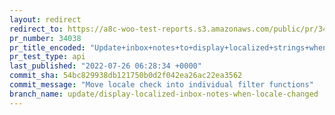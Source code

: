 ```yaml
---
layout: redirect
redirect_to: https://a8c-woo-test-reports.s3.amazonaws.com/public/pr/34038/api/index.html
pr_number: 34038
pr_title_encoded: "Update+inbox+notes+to+display+localized+strings+when+locale+changed"
pr_test_type: api
last_published: "2022-07-26 06:28:34 +0000"
commit_sha: 54bc829938db121750b0d2f042ea26ac22ea3562
commit_message: "Move locale check into individual filter functions"
branch_name: update/display-localized-inbox-notes-when-locale-changed
---
```

